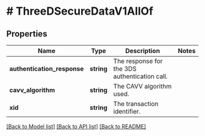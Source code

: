 # # ThreeDSecureDataV1AllOf

## Properties

Name | Type | Description | Notes
------------ | ------------- | ------------- | -------------
**authentication_response** | **string** | The response for the 3DS authentication call. |
**cavv_algorithm** | **string** | The CAVV algorithm used. |
**xid** | **string** | The transaction identifier. |

[[Back to Model list]](../../README.md#models) [[Back to API list]](../../README.md#endpoints) [[Back to README]](../../README.md)

